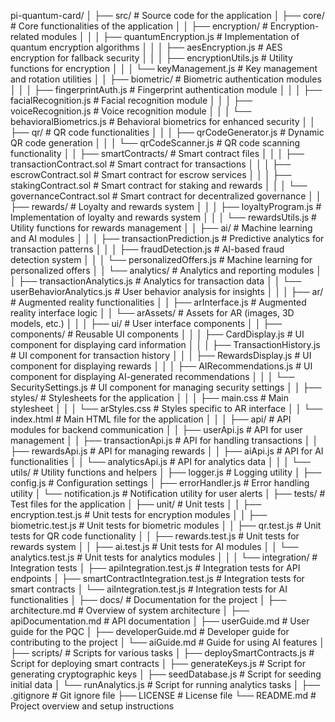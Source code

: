 pi-quantum-card/
│
├── src/                                          # Source code for the application
│   ├── core/                                    # Core functionalities of the application
│   │   ├── encryption/                          # Encryption-related modules
│   │   │   ├── quantumEncryption.js             # Implementation of quantum encryption algorithms
│   │   │   ├── aesEncryption.js                 # AES encryption for fallback security
│   │   │   ├── encryptionUtils.js               # Utility functions for encryption
│   │   │   └── keyManagement.js                 # Key management and rotation utilities
│   │   ├── biometric/                           # Biometric authentication modules
│   │   │   ├── fingerprintAuth.js               # Fingerprint authentication module
│   │   │   ├── facialRecognition.js              # Facial recognition module
│   │   │   ├── voiceRecognition.js               # Voice recognition module
│   │   │   └── behavioralBiometrics.js          # Behavioral biometrics for enhanced security
│   │   ├── qr/                                  # QR code functionalities
│   │   │   ├── qrCodeGenerator.js               # Dynamic QR code generation
│   │   │   └── qrCodeScanner.js                 # QR code scanning functionality
│   │   ├── smartContracts/                       # Smart contract files
│   │   │   ├── transactionContract.sol           # Smart contract for transactions
│   │   │   ├── escrowContract.sol                # Smart contract for escrow services
│   │   │   ├── stakingContract.sol               # Smart contract for staking and rewards
│   │   │   └── governanceContract.sol            # Smart contract for decentralized governance
│   │   ├── rewards/                              # Loyalty and rewards system
│   │   │   ├── loyaltyProgram.js                 # Implementation of loyalty and rewards system
│   │   │   └── rewardsUtils.js                   # Utility functions for rewards management
│   │   ├── ai/                                   # Machine learning and AI modules
│   │   │   ├── transactionPrediction.js          # Predictive analytics for transaction patterns
│   │   │   ├── fraudDetection.js                 # AI-based fraud detection system
│   │   │   └── personalizedOffers.js             # Machine learning for personalized offers
│   │   └── analytics/                            # Analytics and reporting modules
│   │       ├── transactionAnalytics.js           # Analytics for transaction data
│   │       └── userBehaviorAnalytics.js          # User behavior analysis for insights
│   │
│   ├── ar/                                      # Augmented reality functionalities
│   │   ├── arInterface.js                        # Augmented reality interface logic
│   │   └── arAssets/                            # Assets for AR (images, 3D models, etc.)
│   │
│   ├── ui/                                      # User interface components
│   │   ├── components/                           # Reusable UI components
│   │   │   ├── CardDisplay.js                    # UI component for displaying card information
│   │   │   ├── TransactionHistory.js             # UI component for transaction history
│   │   │   ├── RewardsDisplay.js                 # UI component for displaying rewards
│   │   │   ├── AIRecommendations.js              # UI component for displaying AI-generated recommendations
│   │   │   └── SecuritySettings.js               # UI component for managing security settings
│   │   ├── styles/                               # Stylesheets for the application
│   │   │   ├── main.css                          # Main stylesheet
│   │   │   └── arStyles.css                      # Styles specific to AR interface
│   │   └── index.html                            # Main HTML file for the application
│   │
│   ├── api/                                     # API modules for backend communication
│   │   ├── userApi.js                            # API for user management
│   │   ├── transactionApi.js                     # API for handling transactions
│   │   ├── rewardsApi.js                         # API for managing rewards
│   │   ├── aiApi.js                              # API for AI functionalities
│   │   └── analyticsApi.js                       # API for analytics data
│   │
│   └── utils/                                   # Utility functions and helpers
│       ├── logger.js                             # Logging utility
│       ├── config.js                             # Configuration settings
│       ├── errorHandler.js                       # Error handling utility
│       └── notification.js                       # Notification utility for user alerts
│
├── tests/                                       # Test files for the application
│   ├── unit/                                    # Unit tests
│   │   ├── encryption.test.js                    # Unit tests for encryption modules
│   │   ├── biometric.test.js                     # Unit tests for biometric modules
│   │   ├── qr.test.js                            # Unit tests for QR code functionality
│   │   ├── rewards.test.js                       # Unit tests for rewards system
│   │   ├── ai.test.js                            # Unit tests for AI modules
│   │   └── analytics.test.js                     # Unit tests for analytics modules
│   │
│   └── integration/                              # Integration tests
│       ├── apiIntegration.test.js                # Integration tests for API endpoints
│       ├── smartContractIntegration.test.js      # Integration tests for smart contracts
│       └── aiIntegration.test.js                 # Integration tests for AI functionalities
│
├── docs/                                        # Documentation for the project
│   ├── architecture.md                           # Overview of system architecture
│   ├── apiDocumentation.md                       # API documentation
│   ├── userGuide.md                              # User guide for the PQC
│   ├── developerGuide.md                         # Developer guide for contributing to the project
│   └── aiGuide.md                                # Guide for using AI features
│
├── scripts/                                     # Scripts for various tasks
│   ├── deploySmartContracts.js                   # Script for deploying smart contracts
│   ├── generateKeys.js                           # Script for generating cryptographic keys
│   ├── seedDatabase.js                           # Script for seeding initial data
│   └── runAnalytics.js                           # Script for running analytics tasks
│
├── .gitignore                                    # Git ignore file
├── LICENSE                                       # License file
└── README.md                                     # Project overview and setup instructions

